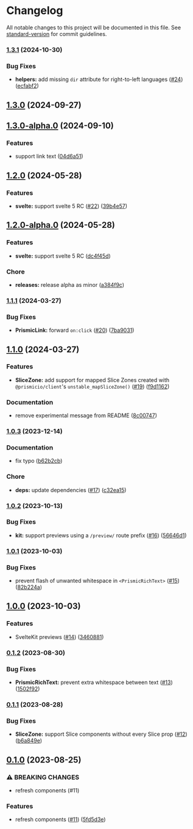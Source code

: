 # Changelog

All notable changes to this project will be documented in this file. See [standard-version](https://github.com/conventional-changelog/standard-version) for commit guidelines.

### [1.3.1](https://github.com/prismicio/prismic-svelte/compare/v1.3.0...v1.3.1) (2024-10-30)


### Bug Fixes

* **helpers:** add missing `dir` attribute for right-to-left languages ([#24](https://github.com/prismicio/prismic-svelte/issues/24)) ([ecfabf2](https://github.com/prismicio/prismic-svelte/commit/ecfabf273ec686e793f41a7e47497ee96afd8b14))

## [1.3.0](https://github.com/prismicio/prismic-svelte/compare/v1.3.0-alpha.0...v1.3.0) (2024-09-27)

## [1.3.0-alpha.0](https://github.com/prismicio/prismic-svelte/compare/v1.2.0...v1.3.0-alpha.0) (2024-09-10)


### Features

* support link text ([04d6a51](https://github.com/prismicio/prismic-svelte/commit/04d6a510f4629faed0cf9c8a1afa4e24b8819537))

## [1.2.0](https://github.com/prismicio/prismic-svelte/compare/v1.1.1...v1.2.0) (2024-05-28)


### Features

* **svelte:** support svelte 5 RC ([#22](https://github.com/prismicio/prismic-svelte/issues/22)) ([39b4e57](https://github.com/prismicio/prismic-svelte/commit/39b4e5706db0f53293cc5a0d2414d2c67262b451))

## [1.2.0-alpha.0](https://github.com/prismicio/prismic-svelte/compare/v1.1.1...v1.2.0-alpha.0) (2024-05-28)


### Features

* **svelte:** support svelte 5 RC ([dc4f45d](https://github.com/prismicio/prismic-svelte/commit/dc4f45dc247be475f46bf1e1bdc473b12aa8e6ee))


### Chore

* **releases:** release alpha as minor ([a384f9c](https://github.com/prismicio/prismic-svelte/commit/a384f9cebfda83ffd3d46708dece465fd8de83a6))

### [1.1.1](https://github.com/prismicio/prismic-svelte/compare/v1.1.0...v1.1.1) (2024-03-27)


### Bug Fixes

* **PrismicLink:** forward `on:click` ([#20](https://github.com/prismicio/prismic-svelte/issues/20)) ([7ba9031](https://github.com/prismicio/prismic-svelte/commit/7ba903131c2fc4454da9d560558d3ac448275af6))

## [1.1.0](https://github.com/prismicio/prismic-svelte/compare/v1.0.3...v1.1.0) (2024-03-27)


### Features

* **SliceZone:** add support for mapped Slice Zones created with `@prismicio/client`'s `unstable_mapSliceZone()` ([#19](https://github.com/prismicio/prismic-svelte/issues/19)) ([f9d1162](https://github.com/prismicio/prismic-svelte/commit/f9d116206e0585a58056d8e9f3039134eb42d064))


### Documentation

* remove experimental message from README ([8c00747](https://github.com/prismicio/prismic-svelte/commit/8c00747bc2b34bd15db78cd75aa4cb7c00af785e))

### [1.0.3](https://github.com/prismicio/prismic-svelte/compare/v1.0.2...v1.0.3) (2023-12-14)


### Documentation

* fix typo ([b62b2cb](https://github.com/prismicio/prismic-svelte/commit/b62b2cb35e056567839e5967f26520031e0ff398))


### Chore

* **deps:** update dependencies ([#17](https://github.com/prismicio/prismic-svelte/issues/17)) ([c32ea15](https://github.com/prismicio/prismic-svelte/commit/c32ea151ede14ece69ee809ac0b3476dd772a4fe))

### [1.0.2](https://github.com/prismicio/prismic-svelte/compare/v1.0.1...v1.0.2) (2023-10-13)


### Bug Fixes

* **kit:** support previews using a `/preview/` route prefix ([#16](https://github.com/prismicio/prismic-svelte/issues/16)) ([56646d1](https://github.com/prismicio/prismic-svelte/commit/56646d1178ccd2f6b1eece6a5b6d244edc17b837))

### [1.0.1](https://github.com/prismicio/prismic-svelte/compare/v1.0.0...v1.0.1) (2023-10-03)


### Bug Fixes

* prevent flash of unwanted whitespace in `<PrismicRichText>` ([#15](https://github.com/prismicio/prismic-svelte/issues/15)) ([82b224a](https://github.com/prismicio/prismic-svelte/commit/82b224a184413dfe60c8b78180bae01814c9c55e))

## [1.0.0](https://github.com/prismicio/prismic-svelte/compare/v0.1.2...v1.0.0) (2023-10-03)


### Features

* SvelteKit previews ([#14](https://github.com/prismicio/prismic-svelte/issues/14)) ([3460881](https://github.com/prismicio/prismic-svelte/commit/346088109a53d4021d6d722141069cc3d0107f23))

### [0.1.2](https://github.com/prismicio/prismic-svelte/compare/v0.1.1...v0.1.2) (2023-08-30)


### Bug Fixes

* **PrismicRichText:** prevent extra whitespace between text ([#13](https://github.com/prismicio/prismic-svelte/issues/13)) ([1502f92](https://github.com/prismicio/prismic-svelte/commit/1502f92208ba24766833d6c11fd0a0fc51989c1f))

### [0.1.1](https://github.com/prismicio/prismic-svelte/compare/v0.1.0...v0.1.1) (2023-08-28)


### Bug Fixes

* **SliceZone:** support Slice components without every Slice prop ([#12](https://github.com/prismicio/prismic-svelte/issues/12)) ([b6a849e](https://github.com/prismicio/prismic-svelte/commit/b6a849eea4a389847bbf71bd5917f1e0ab1bbae7))

## [0.1.0](https://github.com/prismicio/prismic-svelte/compare/v0.0.11...v0.1.0) (2023-08-25)


### ⚠ BREAKING CHANGES

* refresh components (#11)

### Features

* refresh components ([#11](https://github.com/prismicio/prismic-svelte/issues/11)) ([5fd5d3e](https://github.com/prismicio/prismic-svelte/commit/5fd5d3e094ae077c963f68707b66e304da0945bb))
